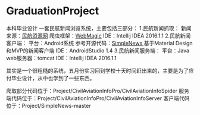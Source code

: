 # GraduationProject
本科毕业设计
一套民航新闻浏览系统，主要包括三部分：
1.民航新闻抓取：
新闻来源：[民航资源网](http://www.carnoc.com/)
爬虫框架：[WebMagic](http://webmagic.io/docs/zh/posts/ch1-overview/thinking.html)
IDE：Intellij IDEA 2016.1.1
2.民航新闻客户端：
平台：Android系统
参考开源代码：[SimpleNews](https://github.com/liuling07/SimpleNews),基于Material Design和MVP的新闻客户端
IDE：AndroidStudio 1.4
3.民航新闻服务端：
平台：Java
web服务器：tomcat
IDE：Intellij IDEA 2016.1.1

其实是一个很粗糙的系统，五月份实习回到学校十天时间赶出来的，主要是为了应付毕业设计，从中也学到了一些东西。

爬取部分代码位于：Project/CivilAviationInfoPro/CivilAviationInfoSpider
服务端代码位于：Project/CivilAviationInfoPro/CivilAviationInfoServer
客户端代码位于：Project/SimpleNews-master

